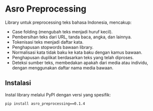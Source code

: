 # Asro Preprocessing

Library untuk preprocessing teks bahasa Indonesia, mencakup:

- Case folding (mengubah teks menjadi huruf kecil).
- Pembersihan teks dari URL, tanda baca, angka, dan lainnya.
- Tokenisasi teks menjadi daftar kata.
- Penghapusan stopwords bawaan library.
- Normalisasi kata tidak baku ke kata baku dengan kamus bawaan.
- Penghapusan duplikat berdasarkan teks yang telah diproses.
- Deteksi sumber teks, membedakan apakah dari media atau individu, dengan menggunakan daftar nama media bawaan.

## Instalasi

Instal library melalui PyPI dengan versi yang spesifik:

```bash
pip install asro_preprocessing==0.1.4
```
